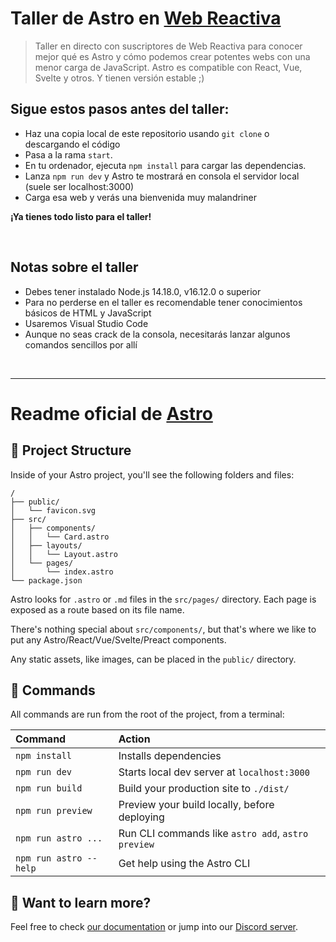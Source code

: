 # Taller de Astro en [Web Reactiva](https://webreactiva.com)

> Taller en directo con suscriptores de Web Reactiva para conocer mejor qué es Astro y cómo podemos crear potentes webs con una menor carga de JavaScript. Astro es compatible con React, Vue, Svelte y otros. Y tienen versión estable ;)

## Sigue estos pasos antes del taller:

- Haz una copia local de este repositorio usando `git clone` o descargando el código
- Pasa a la rama `start`.
- En tu ordenador, ejecuta `npm install` para cargar las dependencias. 
- Lanza `npm run dev` y Astro te mostrará en consola el servidor local (suele ser localhost:3000)
- Carga esa web y verás una bienvenida muy malandriner

**¡Ya tienes todo listo para el taller!**

&nbsp;
&nbsp;

## Notas sobre el taller

- Debes tener instalado Node.js 14.18.0, v16.12.0 o superior
- Para no perderse en el taller es recomendable tener conocimientos básicos de HTML y JavaScript
- Usaremos Visual Studio Code
- Aunque no seas crack de la consola, necesitarás lanzar algunos comandos sencillos por allí

&nbsp;
&nbsp;
&nbsp;

---

# Readme oficial de [Astro](https://astro.build)

## 🚀 Project Structure

Inside of your Astro project, you'll see the following folders and files:

```
/
├── public/
│   └── favicon.svg
├── src/
│   ├── components/
│   │   └── Card.astro
│   ├── layouts/
│   │   └── Layout.astro
│   └── pages/
│       └── index.astro
└── package.json
```

Astro looks for `.astro` or `.md` files in the `src/pages/` directory. Each page is exposed as a route based on its file name.

There's nothing special about `src/components/`, but that's where we like to put any Astro/React/Vue/Svelte/Preact components.

Any static assets, like images, can be placed in the `public/` directory.

## 🧞 Commands

All commands are run from the root of the project, from a terminal:

| Command                | Action                                             |
| :--------------------- | :------------------------------------------------- |
| `npm install`          | Installs dependencies                              |
| `npm run dev`          | Starts local dev server at `localhost:3000`        |
| `npm run build`        | Build your production site to `./dist/`            |
| `npm run preview`      | Preview your build locally, before deploying       |
| `npm run astro ...`    | Run CLI commands like `astro add`, `astro preview` |
| `npm run astro --help` | Get help using the Astro CLI                       |

## 👀 Want to learn more?

Feel free to check [our documentation](https://docs.astro.build) or jump into our [Discord server](https://astro.build/chat).
